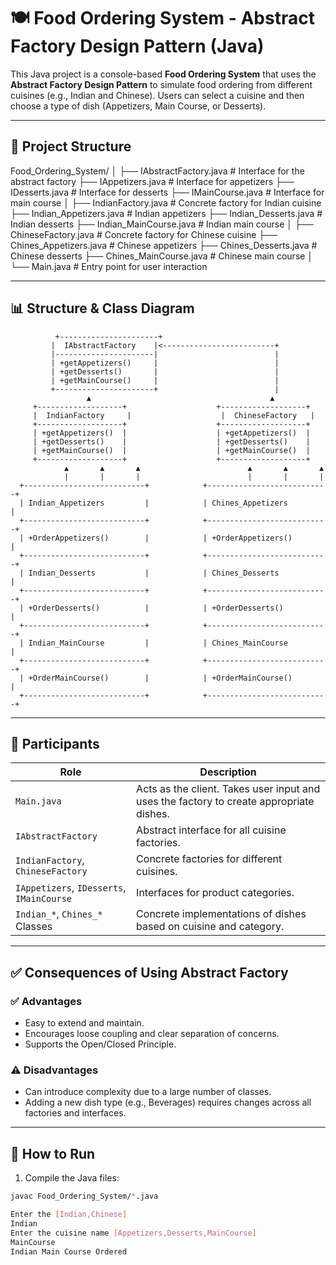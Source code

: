 # 🍽️ Food Ordering System - Abstract Factory Design Pattern (Java)

This Java project is a console-based **Food Ordering System** that uses the **Abstract Factory Design Pattern** to simulate food ordering from different cuisines (e.g., Indian and Chinese). Users can select a cuisine and then choose a type of dish (Appetizers, Main Course, or Desserts).

---

## 📁 Project Structure

Food_Ordering_System/
│
├── IAbstractFactory.java         # Interface for the abstract factory
├── IAppetizers.java              # Interface for appetizers
├── IDesserts.java                # Interface for desserts
├── IMainCourse.java              # Interface for main course
│
├── IndianFactory.java            # Concrete factory for Indian cuisine
├── Indian_Appetizers.java        # Indian appetizers
├── Indian_Desserts.java          # Indian desserts
├── Indian_MainCourse.java        # Indian main course
│
├── ChineseFactory.java           # Concrete factory for Chinese cuisine
├── Chines_Appetizers.java        # Chinese appetizers
├── Chines_Desserts.java          # Chinese desserts
├── Chines_MainCourse.java        # Chinese main course
│
└── Main.java                     # Entry point for user interaction

---

## 📊 Structure & Class Diagram

              +----------------------+
             |  IAbstractFactory    |<-------------------------+
             |----------------------|                          |
             | +getAppetizers()     |                          |
             | +getDesserts()       |                          |
             | +getMainCourse()     |                          |
             +----------------------+                          |
                     ▲                                        ▲
         +-------------------+                    +-------------------+
         |  IndianFactory     |                    |  ChineseFactory   |
         +-------------------+                    +-------------------+
         | +getAppetizers()  |                    | +getAppetizers()  |
         | +getDesserts()    |                    | +getDesserts()    |
         | +getMainCourse()  |                    | +getMainCourse()  |
         +-------------------+                    +-------------------+
                ▲       ▲       ▲                        ▲       ▲       ▲
                |       |       |                        |       |       |
      +---------------------------+            +---------------------------+
      | Indian_Appetizers         |            | Chines_Appetizers         |
      +---------------------------+            +---------------------------+
      | +OrderAppetizers()        |            | +OrderAppetizers()        |
      +---------------------------+            +---------------------------+
      | Indian_Desserts           |            | Chines_Desserts           |
      +---------------------------+            +---------------------------+
      | +OrderDesserts()          |            | +OrderDesserts()          |
      +---------------------------+            +---------------------------+
      | Indian_MainCourse         |            | Chines_MainCourse         |
      +---------------------------+            +---------------------------+
      | +OrderMainCourse()        |            | +OrderMainCourse()        |
      +---------------------------+            +---------------------------+

---

## 👥 Participants

| Role                    | Description |
|-------------------------|-------------|
| `Main.java`             | Acts as the client. Takes user input and uses the factory to create appropriate dishes. |
| `IAbstractFactory`      | Abstract interface for all cuisine factories. |
| `IndianFactory`, `ChineseFactory` | Concrete factories for different cuisines. |
| `IAppetizers`, `IDesserts`, `IMainCourse` | Interfaces for product categories. |
| `Indian_*`, `Chines_*` Classes    | Concrete implementations of dishes based on cuisine and category. |

---

## ✅ Consequences of Using Abstract Factory

### ✅ Advantages
- Easy to extend and maintain.
- Encourages loose coupling and clear separation of concerns.
- Supports the Open/Closed Principle.

### ⚠️ Disadvantages
- Can introduce complexity due to a large number of classes.
- Adding a new dish type (e.g., Beverages) requires changes across all factories and interfaces.

---

## 🧪 How to Run

1. Compile the Java files:

```bash
javac Food_Ordering_System/*.java

Enter the [Indian,Chinese]
Indian
Enter the cuisine name [Appetizers,Desserts,MainCourse]
MainCourse
Indian Main Course Ordered
